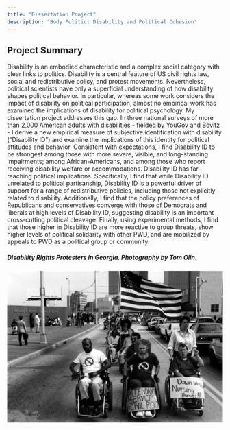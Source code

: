 ```yaml
---
title: "Dissertation Project"
description: "Body Politic: Disability and Political Cohesion"
---
```


## Project Summary
Disability is an embodied characteristic and a complex social category with clear links to politics. Disability is a central feature of US civil rights law, social and redistributive policy, and protest movements. Nevertheless, political scientists have only a superficial understanding of how disability shapes political behavior. In particular, whereas some work considers the impact of disability on political participation, almost no empirical work has examined the implications of disability for political psychology. My dissertation project addresses this gap. In three national surveys of more than 2,000 American adults with disabilities - fielded by YouGov and Bovitz - I derive a new empirical measure of subjective identification with disability (“Disability ID”) and examine the implications of this identity for political attitudes and behavior.  Consistent with expectations, I find Disability ID to be strongest among those with more severe, visible, and long-standing impairments; among African-Americans, and among those who report receiving disability welfare or accommodations. Disability ID has far-reaching political implications. Specifically, I find that while Disability ID unrelated to political partisanship, Disability ID is a powerful driver of support for a range of redistributive policies, including those not explicitly related to disability. Additionally, I find that the policy preferences of Republicans and conservatives converge with those of Democrats and liberals at high levels of Disability ID, suggesting disability is an important cross-cutting political cleavage. Finally, using experimental methods, I find that those higher in Disability ID are more reactive to group threats, show higher levels of political solidarity with other PWD, and are mobilized by appeals to PWD as a political group or community.

##### Disability Rights Protesters in Georgia. Photography by Tom Olin.

![](Bob-Kafka-Georgia.jpg)
